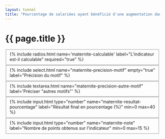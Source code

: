 ```yaml
---
layout: tunnel
title: "Pourcentage de salariées ayant bénéficié d'une augmentation dans l'année suivant leur retour de congé maternité"
---
```


<h1>{{ page.title }}</h1>

<fieldset>
  <div class=row>
    <div>{% include radios.html name='maternite-calculable' label="L'indicateur est-il calculable" required="true" %}</div>
  </div>
</fieldset>

<fieldset>
  <div class=row>{% include select.html name="maternite-precision-motif" empty="true" label="Précision du motif" %}</div>
</fieldset>

<fieldset>
  <div class=row>{% include textarea.html name="maternite-precision-autre-motif" label='Préciser "autres motifs"' %}</div>
</fieldset>

<fieldset>
  <div class=row>{% include input.html type="number" name="maternite-resultat-pourcentage" label="Résultat final en pourcentage (%)" min=0 max=40 %}</div>
</fieldset>

<fieldset class=note>
  <div class=row>{% include input.html type="number" name="maternite-note" label="Nombre de points obtenus sur l'indicateur" min=0 max=15 %}</div>
</fieldset>

<script>
  document.onready = () => {
    const calculOptions = [
      {value: "calculable", label: "oui"},
      {value: "nc", label: "non"},
    ]
    buildRadioOptions(selectField('maternite-calculable'), calculOptions)
    const motifsOptions = [
      { value: 'absretmat', label: "Absence de retours de congé de maternité"},
      { value: 'absaug', label: "Absence d'augmentations pendant ce congé"},
      { value: 'autre', label: "Autres motifs"},
    ]
    buildSelectOptions(selectField('maternite-precision-motif'), motifsOptions)
  }
</script>
